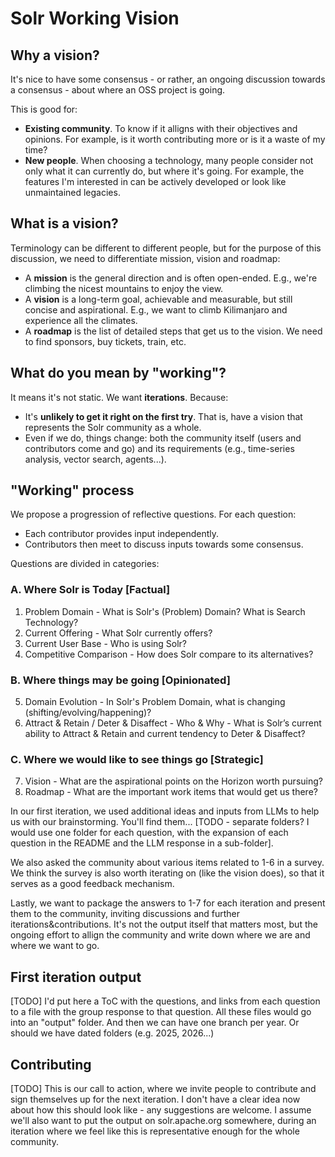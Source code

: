 # Solr Working Vision

## Why a vision?
It's nice to have some consensus - or rather, an ongoing discussion towards a consensus - about where an OSS project is going.

This is good for:
* **Existing community**. To know if it alligns with their objectives and opinions. For example, is it worth contributing more or is it a waste of my time?
* **New people**. When choosing a technology, many people consider not only what it can currently do, but where it's going. For example, the features I'm interested in can be actively developed or look like unmaintained legacies.

## What is a vision?
Terminology can be different to different people, but for the purpose of this discussion, we need to differentiate mission, vision and roadmap:
* A **mission** is the general direction and is often open-ended. E.g., we're climbing the nicest mountains to enjoy the view.
* A **vision** is a long-term goal, achievable and measurable, but still concise and aspirational. E.g., we want to climb Kilimanjaro and experience all the climates.
* A **roadmap** is the list of detailed steps that get us to the vision. We need to find sponsors, buy tickets, train, etc.

## What do you mean by "working"?
It means it's not static. We want **iterations**. Because:
* It's **unlikely to get it right on the first try**. That is, have a vision that represents the Solr community as a whole.
* Even if we do, things change: both the community itself (users and contributors come and go) and its requirements (e.g., time-series analysis, vector search, agents...).

## "Working" process
We propose a progression of reflective questions. For each question:
* Each contributor provides input independently.
* Contributors then meet to discuss inputs towards some consensus.

Questions are divided in categories:

### A. Where Solr is Today [Factual]
1. Problem Domain - What is Solr's (Problem) Domain? What is Search Technology?
2. Current Offering - What Solr currently offers?
3. Current User Base - Who is using Solr?
4. Competitive Comparison - How does Solr compare to its alternatives?
### B. Where things may be going [Opinionated]
5. Domain Evolution - In Solr's Problem Domain, what is changing (shifting/evolving/happening)?
6. Attract & Retain / Deter & Disaffect - Who & Why - What is Solr’s current ability to Attract & Retain and current tendency to Deter & Disaffect?
### C. Where we would like to see things go [Strategic]
7. Vision - What are the aspirational points on the Horizon worth pursuing?
8. Roadmap - What are the important work items that would get us there?

In our first iteration, we used additional ideas and inputs from LLMs to help us with our brainstorming. You'll find them... [TODO - separate folders? I would use one folder for each question, with the expansion of each question in the README and the LLM response in a sub-folder].

We also asked the community about various items related to 1-6 in a survey. We think the survey is also worth iterating on (like the vision does), so that it serves as a good feedback mechanism.

Lastly, we want to package the answers to 1-7 for each iteration and present them to the community, inviting discussions and further iterations&contributions. It's not the output itself that matters most, but the ongoing effort to allign the community and write down where we are and where we want to go.

## First iteration output
[TODO] I'd put here a ToC with the questions, and links from each question to a file with the group response to that question. All these files would go into an "output" folder. And then we can have one branch per year. Or should we have dated folders (e.g. 2025, 2026...)

## Contributing
[TODO] This is our call to action, where we invite people to contribute and sign themselves up for the next iteration. I don't have a clear idea now about how this should look like - any suggestions are welcome. I assume we'll also want to put the output on solr.apache.org somewhere, during an iteration where we feel like this is representative enough for the whole community.